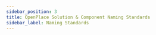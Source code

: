 ```yaml
---
sidebar_position: 3
title: OpenPlace Solution & Component Naming Standards
sidebar_label: Naming Standards
---
```



